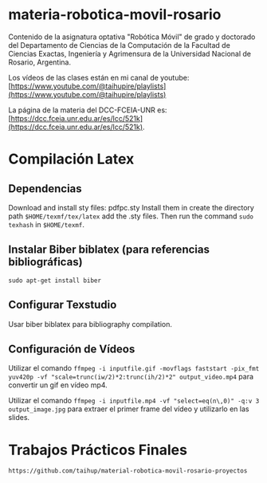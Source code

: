 # materia-robotica-movil-rosario

Contenido de la asignatura optativa "Robótica Móvil" de grado y doctorado del Departamento de Ciencias de la Computación de la Facultad de Ciencias Exactas, Ingeniería y Agrimensura de la Universidad Nacional de Rosario, Argentina.

Los vídeos de las clases están en mi canal de youtube: [https://www.youtube.com/@taihupire/playlists](https://www.youtube.com/@taihupire/playlists)

La página de la materia del DCC-FCEIA-UNR es: [https://dcc.fceia.unr.edu.ar/es/lcc/521k](https://dcc.fceia.unr.edu.ar/es/lcc/521k).

# Compilación Latex

## Dependencias
Download and install sty files: pdfpc.sty
Install them in create the directory path `$HOME/texmf/tex/latex` add the .sty files. Then run the command `sudo texhash`  in `$HOME/texmf`.

## Instalar Biber biblatex (para referencias bibliográficas)

```
sudo apt-get install biber
```

## Configurar Texstudio
Usar biber biblatex para bibliography compilation.

## Configuración de Vídeos
Utilizar el comando `ffmpeg -i inputfile.gif -movflags faststart -pix_fmt yuv420p -vf "scale=trunc(iw/2)*2:trunc(ih/2)*2" output_video.mp4` para convertir un gif en vídeo mp4.

Utilizar el comando `ffmpeg -i inputfile.mp4 -vf "select=eq(n\,0)" -q:v 3 output_image.jpg` para extraer el primer frame del vídeo y utilizarlo en las slides.

# Trabajos Prácticos Finales
`https://github.com/taihup/material-robotica-movil-rosario-proyectos`

